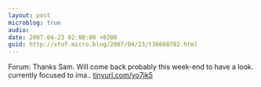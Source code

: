 ```yaml
---
layout: post
microblog: true
audio: 
date: 2007-04-23 02:00:00 +0200
guid: http://xtof.micro.blog/2007/04/23/t36660782.html
---
```

Forum: Thanks Sam. Will come back probably this week-end to have a look. currently focused to ima.. [tinyurl.com/yo7jk5](http://tinyurl.com/yo7jk5)
